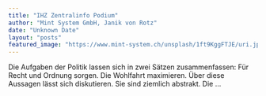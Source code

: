 ```yaml
---
title: "IHZ Zentralinfo Podium"
author: "Mint System GmbH, Janik von Rotz"
date: "Unknown Date"
layout: "posts"
featured_image: "https://www.mint-system.ch/unsplash/1ft9KggFTJE/uri.jpe"
---
```


Die Aufgaben der Politik lassen sich in zwei Sätzen zusammenfassen: Für Recht und Ordnung sorgen. Die Wohlfahrt maximieren. Über diese Aussagen lässt sich diskutieren. Sie sind ziemlich abstrakt. Die ...


